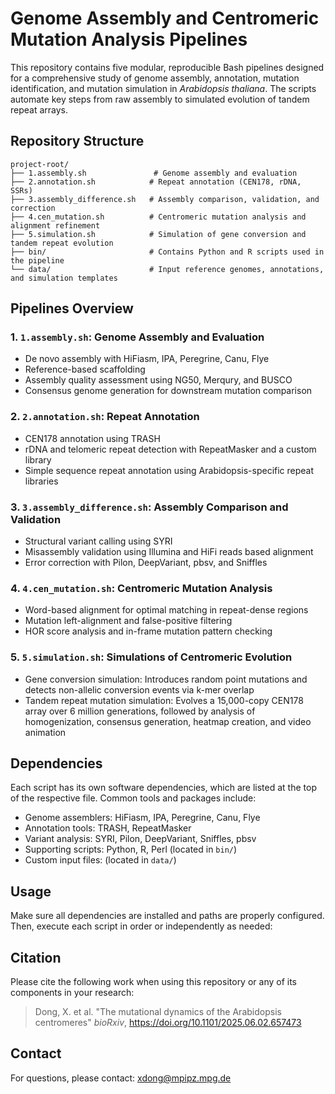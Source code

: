 # Genome Assembly and Centromeric Mutation Analysis Pipelines

This repository contains five modular, reproducible Bash pipelines designed for a comprehensive study of genome assembly, annotation, mutation identification, and mutation simulation in *Arabidopsis thaliana*. The scripts automate key steps from raw assembly to simulated evolution of tandem repeat arrays.

## Repository Structure

```
project-root/
├── 1.assembly.sh               # Genome assembly and evaluation
├── 2.annotation.sh            # Repeat annotation (CEN178, rDNA, SSRs)
├── 3.assembly_difference.sh   # Assembly comparison, validation, and correction
├── 4.cen_mutation.sh          # Centromeric mutation analysis and alignment refinement
├── 5.simulation.sh            # Simulation of gene conversion and tandem repeat evolution
├── bin/                       # Contains Python and R scripts used in the pipeline
└── data/                      # Input reference genomes, annotations, and simulation templates
```


## Pipelines Overview

### 1. `1.assembly.sh`: Genome Assembly and Evaluation
- De novo assembly with HiFiasm, IPA, Peregrine, Canu, Flye
- Reference-based scaffolding
- Assembly quality assessment using NG50, Merqury, and BUSCO
- Consensus genome generation for downstream mutation comparison

### 2. `2.annotation.sh`: Repeat Annotation
- CEN178 annotation using TRASH
- rDNA and telomeric repeat detection with RepeatMasker and a custom library
- Simple sequence repeat annotation using Arabidopsis-specific repeat libraries

### 3. `3.assembly_difference.sh`: Assembly Comparison and Validation
- Structural variant calling using SYRI
- Misassembly validation using Illumina and HiFi reads based alignment
- Error correction with Pilon, DeepVariant, pbsv, and Sniffles

### 4. `4.cen_mutation.sh`: Centromeric Mutation Analysis
- Word-based alignment for optimal matching in repeat-dense regions
- Mutation left-alignment and false-positive filtering
- HOR score analysis and in-frame mutation pattern checking

### 5. `5.simulation.sh`: Simulations of Centromeric Evolution
- Gene conversion simulation: Introduces random point mutations and detects non-allelic conversion events via k-mer overlap
- Tandem repeat mutation simulation: Evolves a 15,000-copy CEN178 array over 6 million generations, followed by analysis of homogenization, consensus generation, heatmap creation, and video animation

## Dependencies

Each script has its own software dependencies, which are listed at the top of the respective file. Common tools and packages include:

- Genome assemblers: HiFiasm, IPA, Peregrine, Canu, Flye
- Annotation tools: TRASH, RepeatMasker
- Variant analysis: SYRI, Pilon, DeepVariant, Sniffles, pbsv
- Supporting scripts: Python, R, Perl (located in `bin/`)
- Custom input files: (located in `data/`)

## Usage

Make sure all dependencies are installed and paths are properly configured. Then, execute each script in order or independently as needed:


## Citation

Please cite the following work when using this repository or any of its components in your research:

> Dong, X. et al. "The mutational dynamics of the Arabidopsis centromeres" *bioRxiv*, https://doi.org/10.1101/2025.06.02.657473


## Contact

For questions, please contact: xdong@mpipz.mpg.de

